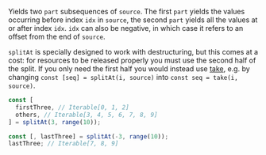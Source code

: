 Yields two `part` subsequences of `source`. The first `part` yields the values occurring before index `idx` in `source`, the second `part` yields all the values at or after index `idx`. `idx` can also be negative, in which case it refers to an offset from the end of `source`.

`splitAt` is specially designed to work with destructuring, but this comes at a cost: for resources to be released properly you must use the second half of the split. If you only need the first half you would instead use [take](#take), e.g. by changing `const [seq] = splitAt(i, source)` into `const seq = take(i, source)`.

```js
const [
  firstThree, // Iterable[0, 1, 2]
  others, // Iterable[3, 4, 5, 6, 7, 8, 9]
] = splitAt(3, range(10));

const [, lastThree] = splitAt(-3, range(10));
lastThree; // Iterable[7, 8, 9]
```
